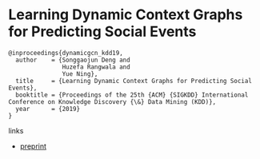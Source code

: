 # Learning Dynamic Context Graphs for Predicting Social Events

```
@inproceedings{dynamicgcn_kdd19,
  author    = {Songgaojun Deng and
               Huzefa Rangwala and
               Yue Ning},
  title     = {Learning Dynamic Context Graphs for Predicting Social Events},
  booktitle = {Proceedings of the 25th {ACM} {SIGKDD} International Conference on Knowledge Discovery {\&} Data Mining (KDD)},
  year      = {2019}
}
```

links
- [preprint](https://yue-ning.github.io/docs/KDD19_DynamicGCN.pdf)

